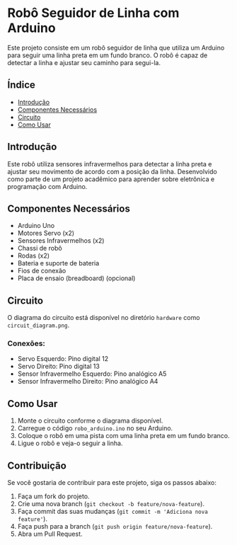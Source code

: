 # Robô Seguidor de Linha com Arduino

Este projeto consiste em um robô seguidor de linha que utiliza um Arduino para seguir uma linha preta em um fundo branco. O robô é capaz de detectar a linha e ajustar seu caminho para segui-la.

## Índice

- [Introdução](#introdução)
- [Componentes Necessários](#componentes-necessários)
- [Circuito](#circuito)
- [Como Usar](#como-usar)

## Introdução

Este robô utiliza sensores infravermelhos para detectar a linha preta e ajustar seu movimento de acordo com a posição da linha. Desenvolvido como parte de um projeto acadêmico para aprender sobre eletrônica e programação com Arduino.

## Componentes Necessários

- Arduino Uno
- Motores Servo (x2)
- Sensores Infravermelhos (x2)
- Chassi de robô
- Rodas (x2)
- Bateria e suporte de bateria
- Fios de conexão
- Placa de ensaio (breadboard) (opcional)

## Circuito

O diagrama do circuito está disponível no diretório `hardware` como `circuit_diagram.png`.

### Conexões:

- Servo Esquerdo: Pino digital 12
- Servo Direito: Pino digital 13
- Sensor Infravermelho Esquerdo: Pino analógico A5
- Sensor Infravermelho Direito: Pino analógico A4


## Como Usar

1. Monte o circuito conforme o diagrama disponível.
2. Carregue o código `robo_arduino.ino` no seu Arduino.
3. Coloque o robô em uma pista com uma linha preta em um fundo branco.
4. Ligue o robô e veja-o seguir a linha.

## Contribuição

Se você gostaria de contribuir para este projeto, siga os passos abaixo:

1. Faça um fork do projeto.
2. Crie uma nova branch (`git checkout -b feature/nova-feature`).
3. Faça commit das suas mudanças (`git commit -m 'Adiciona nova feature'`).
4. Faça push para a branch (`git push origin feature/nova-feature`).
5. Abra um Pull Request.

```
